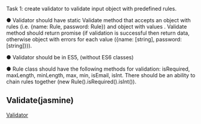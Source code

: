 Task 1: create validator to validate input object with predefined rules.

● Validator should have static Validate method that accepts an object with rules (i.e. {name: Rule, password: Rule}) and object with values . Validate method should return promise (if validation is successful then return data, otherwise object with errors for each value ({name: [string], password: [string]})).

● Validator should be in ES5, (without ES6 classes)

● Rule class should have the following methods for validation: isRequired, maxLength, minLength, max, min, isEmail, isInt. There should be an ability to chain rules together (new Rule().isRequired().isInt()).
## Validate(jasmine) ##
[Validator](https://zmitrok777.github.io/Validator)

